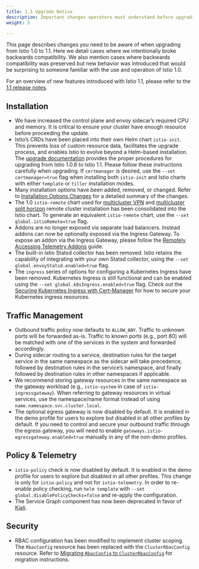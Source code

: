 ```yaml
---
title: 1.1 Upgrade Notice
description: Important changes operators must understand before upgrading to Istio 1.1.
weight: 5

---
```


This page describes changes you need to be aware of when upgrading from Istio 1.0 to 1.1.  Here we detail cases where we intentionally broke backwards compatibility.  We also mention cases where backwards compatibility was preserved but new behavior was introduced that would be surprising to someone familiar with the use and operation of Istio 1.0.

For an overview of new features introduced with Istio 1.1, please refer to the [1.1 release notes](/about/notes/1.1/).

## Installation

- We have increased the control plane and envoy sidecar’s required CPU and memory.  It is critical to ensure your cluster have enough resource before proceeding the update.
- Istio’s CRDs have been placed into their own Helm chart `istio-init`.  This prevents loss of custom resource data, facilitates the upgrade process, and enables Istio to evolve beyond a Helm-based installation.  The [upgrade documentation](/docs/setup/kubernetes/upgrade/steps/) provides the proper procedures for upgrading from Istio 1.0.6 to Istio 1.1.  Please follow these instructions carefully when upgrading.  If `certmanager` is desired, use the `--set certmanager=true` flag when installing both `istio-init` and Istio charts with either `template` or `tiller` installation modes.
- Many installation options have been added, removed, or changed. Refer to [Installation Options Changes](/docs/reference/config/installation-options-changes/) for a detailed summary of the changes.
- The 1.0 `istio-remote` chart used for [multicluster VPN](/docs/setup/kubernetes/install/multicluster/vpn/) and [multicluster split horizon](/docs/tasks/multicluster/split-horizon-eds/) remote cluster installation has been consolidated into the Istio chart.  To generate an equivalent `istio-remote` chart, use the `--set global.istioRemote=true` flag.
- Addons are no longer exposed via separate load balancers.  Instead addons can now be optionally exposed via the Ingress Gateway.  To expose an addon via the Ingress Gateway, please follow the [Remotely Accessing Telemetry Addons](/docs/tasks/telemetry/gateways/) guide.
- The built-in Istio Statsd collector has been removed. Istio retains the capability of integrating with your own Statsd collector, using the `--set global.envoyStatsd.enabled=true` flag.
- The `ingress` series of options for configuring a Kubernetes Ingress have been removed.  Kubernetes Ingress is still functional and can be enabled using the `--set global.k8sIngress.enabled=true` flag.  Check out the [Securing Kubernetes Ingress with Cert-Manager](/docs/tasks/traffic-management/edge-traffic/ingress-certmgr/) for how to secure your Kubernetes ingress resources.

## Traffic Management

- Outbound traffic policy now defaults to `ALLOW_ANY`.  Traffic to unknown ports will be forwarded as-is. Traffic to known ports (e.g., port 80) will be matched with one of the services in the system and forwarded accordingly.
- During sidecar routing to a service, destination rules for the target service in the same namespace as the sidecar will take precedence, followed by destination rules in the service’s namespace, and finally followed by destination rules in other namespaces if applicable.
- We recommend storing gateway resources in the same namespace as the gateway workload (e.g., `istio-system` in case of `istio-ingressgateway`).  When referring to gateway resources in virtual services, use the namespace/name format instead of using `name.namespace.svc.cluster.local`.
- The optional egress gateway is now disabled by default.  It is enabled in the demo profile for users to explore but disabled in all other profiles by default.  If you need to control and secure your outbound traffic through the egress gateway, you will need to enable `gateways.istio-egressgateway.enabled=true` manually in any of the non-demo profiles.

## Policy & Telemetry

- `istio-policy` check is now disabled by default.  It is enabled in the demo profile for users to explore but disabled in all other profiles.  This change is only for `istio-policy` and not for `istio-telemetry`.  In order to re-enable policy checking, run `helm template` with `--set global.disablePolicyChecks=false` and re-apply the configuration.
- The Service Graph component has now been deprecated in favor of [Kiali](https://www.kiali.io/).

## Security

- RBAC configuration has been modified to implement cluster scoping.  The `RbacConfig` resource has been replaced with the `ClusterRbacConfig` resource. Refer to [Migrating `RbacConfig` to `ClusterRbacConfig`](/docs/setup/kubernetes/upgrade/steps/#migrating-from-rbacconfig-to-clusterrbacconfig) for migration instructions.
